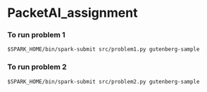 # PacketAI_assignment

### To run problem 1
```shell 
$SPARK_HOME/bin/spark-submit src/problem1.py gutenberg-sample
```

### To run problem 2
```shell 
$SPARK_HOME/bin/spark-submit src/problem2.py gutenberg-sample
```